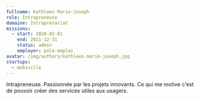 ```yaml
---
fullname: Kathleen Marie-Joseph
role: Intrapreneuse
domaine: Intraprenariat
missions:
  - start: 2020-02-01
    end: 2021-12-31
    status: admin
    employer: pole-emploi
avatar: /img/authors/kathleen.marie-joseph.jpg
startups:
  - mobiville
---
```


Intrapreneuse. Passionnée par les projets innovants. Ce qui me motive c'est de pouvoir créer des services utiles aux usagers.
